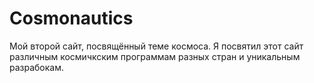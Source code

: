# Cosmonautics
Мой второй сайт, посвящённый теме космоса. Я посвятил этот сайт различным космичкским программам разных стран и уникальным разрабокам.
